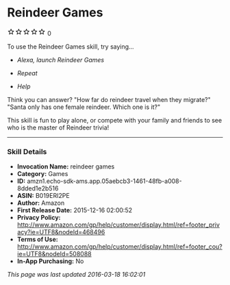 # Reindeer Games
![0 stars](../../../images/ic_star_border_black_18dp_1x.png)![0 stars](../../../images/ic_star_border_black_18dp_1x.png)![0 stars](../../../images/ic_star_border_black_18dp_1x.png)![0 stars](../../../images/ic_star_border_black_18dp_1x.png)![0 stars](../../../images/ic_star_border_black_18dp_1x.png) 0

To use the Reindeer Games skill, try saying...

* *Alexa, launch Reindeer Games*

* *Repeat*

* *Help*

Think you can answer?
"How far do reindeer travel when they migrate?"
"Santa only has one female reindeer. Which one is it?"

This skill is fun to play alone, or compete with your family and friends to see who is the master of Reindeer trivia!

***

### Skill Details

* **Invocation Name:** reindeer games
* **Category:** Games
* **ID:** amzn1.echo-sdk-ams.app.05aebcb3-1461-48fb-a008-8dded1e2b516
* **ASIN:** B019ERI2PE
* **Author:** Amazon
* **First Release Date:** 2015-12-16 02:00:52
* **Privacy Policy:** http://www.amazon.com/gp/help/customer/display.html/ref=footer_privacy?ie=UTF8&nodeId=468496
* **Terms of Use:** http://www.amazon.com/gp/help/customer/display.html/ref=footer_cou?ie=UTF8&nodeId=508088
* **In-App Purchasing:** No

*This page was last updated 2016-03-18 16:02:01*

